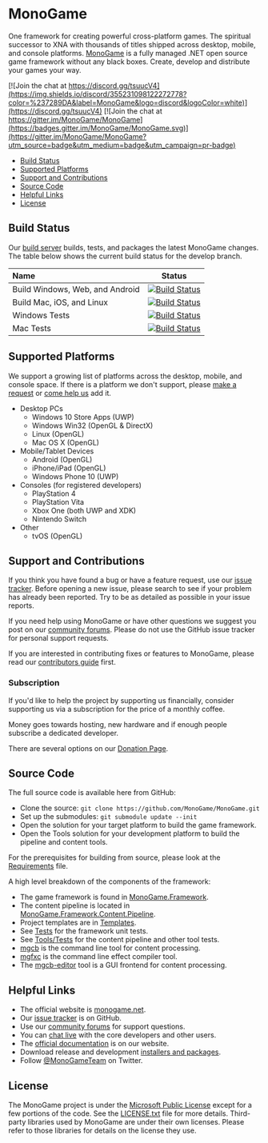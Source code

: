 ﻿# MonoGame

One framework for creating powerful cross-platform games.  The spiritual successor to XNA with thousands of titles shipped across desktop, mobile, and console platforms.  [MonoGame](http://www.monogame.net/) is a fully managed .NET open source game framework without any black boxes.  Create, develop and distribute your games your way.

[![Join the chat at https://discord.gg/tsuucV4](https://img.shields.io/discord/355231098122272778?color=%237289DA&label=MonoGame&logo=discord&logoColor=white)](https://discord.gg/tsuucV4) [![Join the chat at https://gitter.im/MonoGame/MonoGame](https://badges.gitter.im/MonoGame/MonoGame.svg)](https://gitter.im/MonoGame/MonoGame?utm_source=badge&utm_medium=badge&utm_campaign=pr-badge)

 * [Build Status](#build-status)
 * [Supported Platforms](#supported-platforms)
 * [Support and Contributions](#support-and-contributions)
 * [Source Code](#source-code)
 * [Helpful Links](#helpful-links)
 * [License](#license)
 

## Build Status

Our [build server](http://teamcity.monogame.net/?guest=1) builds, tests, and packages the latest MonoGame changes.  The table below shows the current build status for the develop branch.

| Name  | Status |
|:---|--------|
| Build Windows, Web, and Android | [![Build Status](http://teamcity.monogame.net/app/rest/builds/buildType:MonoGame_DevelopWin/statusIcon)](http://teamcity.monogame.net/viewType.html?buildTypeId=MonoGame_DevelopWin&guest=1) |
| Build Mac, iOS, and Linux | [![Build Status](http://teamcity.monogame.net/app/rest/builds/buildType:MonoGame_DevelopMac/statusIcon)](http://teamcity.monogame.net/viewType.html?buildTypeId=MonoGame_DevelopMac&guest=1) |
| Windows Tests | [![Build Status](http://teamcity.monogame.net/app/rest/builds/buildType:MonoGame_TestWindows/statusIcon)](http://teamcity.monogame.net/viewType.html?buildTypeId=MonoGame_TestWindows&guest=1) |
| Mac Tests | [![Build Status](http://teamcity.monogame.net/app/rest/builds/buildType:MonoGame_TestMac/statusIcon)](http://teamcity.monogame.net/viewType.html?buildTypeId=MonoGame_TestMac&guest=1) |


## Supported Platforms

We support a growing list of platforms across the desktop, mobile, and console space.  If there is a platform we don't support, please [make a request](https://github.com/MonoGame/MonoGame/issues) or [come help us](CONTRIBUTING.md) add it.

 * Desktop PCs
   * Windows 10 Store Apps (UWP)
   * Windows Win32 (OpenGL & DirectX)
   * Linux (OpenGL)
   * Mac OS X (OpenGL)
 * Mobile/Tablet Devices
   * Android (OpenGL)
   * iPhone/iPad (OpenGL)
   * Windows Phone 10 (UWP)
 * Consoles (for registered developers)
   * PlayStation 4
   * PlayStation Vita
   * Xbox One (both UWP and XDK)
   * Nintendo Switch
 * Other
   * tvOS (OpenGL)


## Support and Contributions

If you think you have found a bug or have a feature request, use our [issue tracker](https://github.com/MonoGame/MonoGame/issues). Before opening a new issue, please search to see if your problem has already been reported.  Try to be as detailed as possible in your issue reports.

If you need help using MonoGame or have other questions we suggest you post on our [community forums](http://community.monogame.net).  Please do not use the GitHub issue tracker for personal support requests.

If you are interested in contributing fixes or features to MonoGame, please read our [contributors guide](CONTRIBUTING.md) first.

### Subscription

If you'd like to help the project by supporting us financially, consider supporting us via a subscription for the price of a monthly coffee.

Money goes towards hosting, new hardware and if enough people subscribe a dedicated developer.

There are several options on our [Donation Page](http://www.monogame.net/donate/).


## Source Code

The full source code is available here from GitHub:

 * Clone the source: `git clone https://github.com/MonoGame/MonoGame.git`
 * Set up the submodules: `git submodule update --init`
 * Open the solution for your target platform to build the game framework.
 * Open the Tools solution for your development platform to build the pipeline and content tools.

For the prerequisites for building from source, please look at the [Requirements](REQUIREMENTS.md) file.

A high level breakdown of the components of the framework:

 * The game framework is found in [MonoGame.Framework](MonoGame.Framework).
 * The content pipeline is located in [MonoGame.Framework.Content.Pipeline](MonoGame.Framework.Content.Pipeline).
 * Project templates are in [Templates](Templates).
 * See [Tests](Tests) for the framework unit tests.
 * See [Tools/Tests](Tools/Tests) for the content pipeline and other tool tests.
 * [mgcb](Tools/MonoGame.Content.Builder) is the command line tool for content processing.
 * [mgfxc](Tools/MonoGame.Effect.Compiler) is the command line effect compiler tool.
 * The [mgcb-editor](Tools/MonoGame.Content.Builder.Editor) tool is a GUI frontend for content processing.


## Helpful Links

 * The official website is [monogame.net](http://www.monogame.net).
 * Our [issue tracker](https://github.com/MonoGame/MonoGame/issues) is on GitHub.
 * Use our [community forums](http://community.monogame.net/) for support questions.
 * You can [chat live](https://gitter.im/mono/MonoGame?utm_source=badge&utm_medium=badge&utm_campaign=pr-badge&utm_content=badge) with the core developers and other users.
 * The [official documentation](http://www.monogame.net/documentation/) is on our website.
 * Download release and development [installers and packages](http://www.monogame.net/downloads/).
 * Follow [@MonoGameTeam](https://twitter.com/monogameteam) on Twitter.

## License

The MonoGame project is under the [Microsoft Public License](https://opensource.org/licenses/MS-PL) except for a few portions of the code.  See the [LICENSE.txt](LICENSE.txt) file for more details.  Third-party libraries used by MonoGame are under their own licenses.  Please refer to those libraries for details on the license they use.
